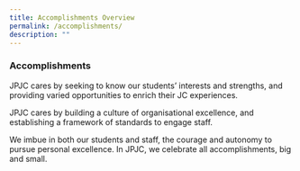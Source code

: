 ```yaml
---
title: Accomplishments Overview
permalink: /accomplishments/
description: ""
---
```

### **Accomplishments**
JPJC cares by seeking to know our students’ interests and strengths, and providing varied opportunities to enrich their JC experiences.

JPJC cares by building a culture of organisational excellence, and establishing a framework of standards to engage staff.

We imbue in both our students and staff, the courage and autonomy to pursue personal excellence. In JPJC, we celebrate all accomplishments, big and small.

